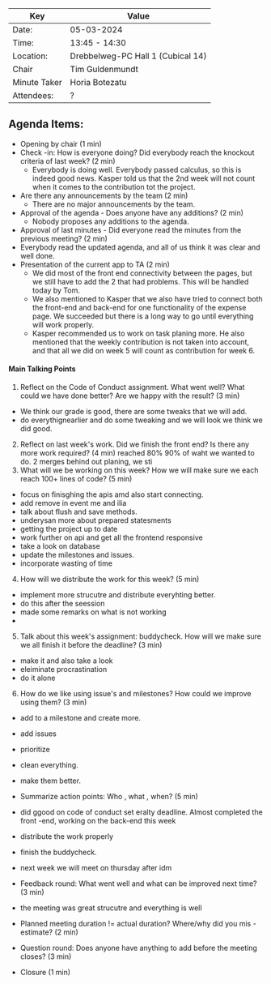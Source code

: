 | Key | Value                             |
| --- |-----------------------------------|
| Date: | 05-03-2024                        |
| Time: | 13:45 - 14:30                     |
| Location: | Drebbelweg-PC Hall 1 (Cubical 14) |
| Chair | Tim Guldenmundt                   |
| Minute Taker | Horia Botezatu                    |
| Attendees: | ?                                 |

## Agenda Items:
- Opening by chair (1 min)
- Check -in: How is everyone doing? Did everybody reach the knockout criteria of last week? (2 min)
  - Everybody is doing well. Everybody passed calculus, so this is indeed good news. Kasper told us that the 2nd week will not count when it comes to the contribution tot the project.
- Are there any announcements by the team (2 min)
  - There are no major announcements by the team.
- Approval of the agenda - Does anyone have any additions? (2 min)
  - Nobody proposes any additions to the agenda.
- Approval of last minutes - Did everyone read the minutes from the previous meeting? (2 min)
 - Everybody read the updated agenda, and all of us think it was clear and well done.
- Presentation of the current app to TA (2 min)
  - We did most of the front end connectivity between the pages, but we still have to add the 2 that had problems. This will be handled today by Tom.
  - We also mentioned to Kasper that we also have tried to connect both the front-end and back-end for one functionality of the expense page. We succeeded but there is a long way to go until everything will work properly.
  - Kasper recommended us to work on task planing more. He also mentioned that the weekly contribution is not taken into account, and that all we did on week 5 will count as contribution for week 6.
#### Main Talking Points
1. Reflect on the Code of Conduct assignment. What went well? What could we have done better? Are we happy with the result? (3 min)
- We think our grade is good, there are some tweaks that we will add.
- do everythignearlier and do some tweaking and we will look we think we did good.
2. Reflect on last week's work. Did we finish the front end? Is there any more work required? (4 min)
reached 80% 90% of waht we wanted to do. 2 merges behind out planing, we sti
3. What will we be working on this week? How we will make sure we each reach 100+ lines of code? (5 min)
 - focus on finisghing the apis amd also start connecting.
 - add remove in event me and ilia
 - talk about flush and save methods.
 - underysan more about prepared statesments
 - getting the project up to date
 - work further on api and get all the frontend responsive
 - take a look on database 
 - update the milestones and issues.
 - incorporate wasting of time
4. How will we distribute the work for this week? (5 min)
 - implement more strucutre and distribute everyhting better.
 - do this after the seession
 - made some remarks on what is not working 
 - 
5. Talk about this week's assignment: buddycheck. How will we make sure we all finish it before the deadline? (3 min)
 - make it and also take a look
 - eleiminate procrastination
 - do it alone
6. How do we like using issue's and milestones? How could we improve using them? (3 min)
 - add to a milestone and create more.
 - add issues
 - prioritize
 - clean everything.
 - make them better.

- Summarize action points: Who , what , when? (5 min)
- did ggood on code of conduct set eralty deadline. Almost completed the front -end, working on the back-end this week
- distribute the work properly
- finish the buddycheck.
- next week we will meet on thursday after idm
- Feedback round: What went well and what can be improved next time? (3 min)
- the meeting was great strucutre and everything is well
- Planned meeting duration != actual duration? Where/why did you mis -estimate? (2 min)
- Question round: Does anyone have anything to add before the meeting closes? (3 min)
- Closure (1 min)